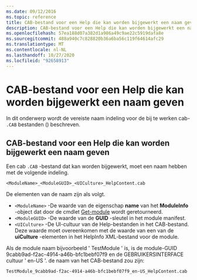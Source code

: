 ```yaml
---
ms.date: 09/12/2016
ms.topic: reference
title: CAB-bestand voor een Help die kan worden bijgewerkt een naam geven
description: CAB-bestand voor een Help die kan worden bijgewerkt een naam geven
ms.openlocfilehash: 57ea188d07a382d1a986a49c9ae22c5919dafa8e
ms.sourcegitcommit: 488a940c7c828820b36a6ba56c119f64614afc29
ms.translationtype: MT
ms.contentlocale: nl-NL
ms.lasthandoff: 10/27/2020
ms.locfileid: "92658913"
---
```

# <a name="how-to-name-an-updatable-help-cab-file"></a>CAB-bestand voor een Help die kan worden bijgewerkt een naam geven

In dit onderwerp wordt de vereiste naam indeling voor de bij te werken cab- `.CAB` bestanden () beschreven.

## <a name="how-to-name-an-updatable-help-cab-file"></a>CAB-bestand voor een Help die kan worden bijgewerkt een naam geven

Een cab `.CAB` -bestand dat kan worden bijgewerkt, moet een naam hebben met de volgende indeling.

`<ModuleName>_<ModuleGUID>_<UICulture>_HelpContent.cab`

De elementen van de naam zijn als volgt.

- `<ModuleName>` -De waarde van de eigenschap **name** van het **ModuleInfo** -object dat door de cmdlet [Get-module](/powershell/module/Microsoft.PowerShell.Core/Get-Module) wordt geretourneerd.
- `<ModuleGUID>` -De waarde van de **GUID** -sleutel in het module manifest.
- `<UICulture>` -De UI-cultuur van de Help-bestanden in het CAB-bestand. Deze waarde moet overeenkomen met de waarde van een van de **uiCulture** -elementen in het HelpInfo XML-bestand voor de module.

Als de module naam bijvoorbeeld ' TestModule ' is, is de module-GUID 9cabb9ad-f2ac-4914-a46b-bfc1bebf07f9 en de GEBRUIKERSINTERFACE cultuur ' en-US '. de naam van het CAB-bestand zou zijn:

`TestModule_9cabb9ad-f2ac-4914-a46b-bfc1bebf07f9_en-US_HelpContent.cab`
